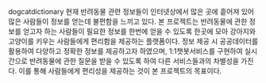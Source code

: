 dogcatdictionary
현재 반려동물 관련 정보들이 인터넷상에서 많은 곳에 흩어져 있어 많은 사람들이 정보를 얻는데 불편함을 느끼고 있다. 
본 프로젝트는 반려동물에 관한 정보를 얻고자 하는 사람들이 필요한 정보를 한번에 얻을 수 있도록 한곳에 모아 강아지와 고양이를 키우는 사람들에게 편리함을 제공하는 플랫폼이다. 
정보 제공 시 공공데이터를 활용하여 다양하고 정확한 정보를 제공하고자 하였으며, 1:1챗봇서비스를 구현하여 실시간으로 반려동물에 관한 질문을 받을 수 있도록 하여 다른 서비스들과의 차별성을 가진다. 
이를 통해 사람들에게 편리성을 제공하는 것이 본 프로젝트의 목표이다.
